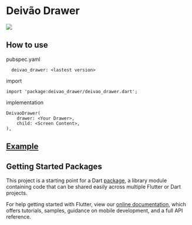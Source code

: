 # Deivão Drawer
![](https://github.com/davidsdearaujo/deivao_drawer/blob/master/exemple.gif)

## How to use
pubspec.yaml
```
  deivao_drawer: <lastest version>
```

import
```
import 'package:deivao_drawer/deivao_drawer.dart';
```

implementation
```
DeivaoDrawer(
    drawer: <Your Drawer>,
    child: <Screen Content>,
),
```

## [Example](https://github.com/davidsdearaujo/deivao_drawer/tree/master/exemple)

## Getting Started Packages

This project is a starting point for a Dart
[package](https://flutter.io/developing-packages/),
a library module containing code that can be shared easily across
multiple Flutter or Dart projects.

For help getting started with Flutter, view our 
[online documentation](https://flutter.io/docs), which offers tutorials, 
samples, guidance on mobile development, and a full API reference.
